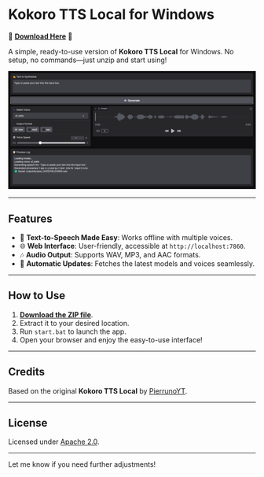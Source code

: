 
# **Kokoro TTS Local for Windows**  
🚀 **[Download Here](https://github.com/YOUR-REPO/releases)** 🚀  

A simple, ready-to-use version of **Kokoro TTS Local** for Windows. No setup, no commands—just unzip and start using!  

![Kokoro TTS Interface](https://github.com/mirbehnam/Kokoro-TTS-windows/blob/main/screenshots/shot.png?raw=true)

---

## **Features**
- 🎤 **Text-to-Speech Made Easy**: Works offline with multiple voices.  
- 🌐 **Web Interface**: User-friendly, accessible at `http://localhost:7860`.  
- 🎶 **Audio Output**: Supports WAV, MP3, and AAC formats.  
- 🔄 **Automatic Updates**: Fetches the latest models and voices seamlessly.  

---

## **How to Use**
1. **[Download the ZIP file](https://github.com/YOUR-REPO/releases)**.  
2. Extract it to your desired location.  
3. Run `start.bat` to launch the app.  
4. Open your browser and enjoy the easy-to-use interface!  

---

## **Credits**  
Based on the original **Kokoro TTS Local** by [PierrunoYT](https://github.com/PierrunoYT/Kokoro-TTS-Local).  

---

## **License**  
Licensed under [Apache 2.0](LICENSE).  

---

Let me know if you need further adjustments!